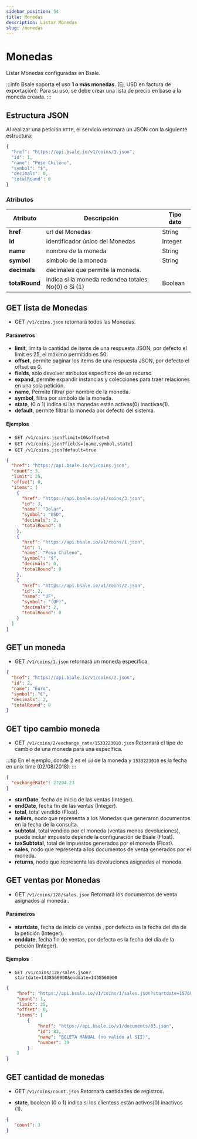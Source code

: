 ```yaml
---
sidebar_position: 54
title: Monedas
description: Listar Monedas
slug: /monedas
---
```



# Monedas
Listar Monedas configuradas en Bsale.


:::info
Bsale soporta el uso **1 o más monedas**. (Ej, USD en factura de exportación). Para su uso, se debe crear una lista de precio en base a la moneda creada.
:::

## Estructura JSON

Al realizar una petición `HTTP`, el servicio retornara un JSON con la siguiente estructura:

```js title="Response /coins/1.json"
{
  "href": "https://api.bsale.io/v1/coins/1.json",
  "id": 1,
  "name": "Peso Chileno",
  "symbol": "$",
  "decimals": 0,
  "totalRound": 0
}
```

### Atributos
| Atributo      | Descripción | Tipo dato |
| ----------- | ----------- | ----------- |
| **href**      | url del Monedas     | String       |
| **id**   | identificador único del Monedas   | Integer |
| **name**   | nombre de la moneda | String |
| **symbol**   | símbolo de la moneda | String |
| **decimals**   | decimales que permite la moneda. | |
| **totalRound**   | indica si la moneda redondea totales, No(0) o Si (1) | Boolean |

## GET lista de Monedas
- GET `/v1/coins.json` retornará todos las Monedas.

#### Parámetros
- **limit**, limita la cantidad de items de una respuesta JSON, por defecto el limit es 25, el máximo permitido es 50.
- **offset**, permite paginar los items de una respuesta JSON, por defecto el offset es 0.
- **fields**, solo devolver atributos específicos de un recurso
- **expand**, permite expandir instancias y colecciones para traer relaciones en una sola petición.
- **name**, Permite filtrar por nombre de la moneda.
- **symbol**, filtra por símbolo de la moneda.
- **state**, (0 o 1) indica si las monedas están activas(0) inactivas(1).
- **default**, permite filtrar la moneda por defecto del sistema.
  
#### Ejemplos
- `GET /v1/coins.json?limit=10&offset=0`
- `GET /v1/coins.json?fields=[name,symbol,state]`
- `GET /v1/coins.json?default=true`

```json title="Response /coins.json "
{
  "href": "https://api.bsale.io/v1/coins.json",
  "count": 3,
  "limit": 25,
  "offset": 0,
  "items": [
    {
      "href": "https://api.bsale.io/v1/coins/3.json",
      "id": 3,
      "name": "Dolar",
      "symbol": "USD",
      "decimals": 2,
      "totalRound": 0
    },
    {
      "href": "https://api.bsale.io/v1/coins/1.json",
      "id": 1,
      "name": "Peso Chileno",
      "symbol": "$",
      "decimals": 0,
      "totalRound": 0
    },
    {
      "href": "https://api.bsale.io/v1/coins/2.json",
      "id": 2,
      "name": "UF",
      "symbol": "(UF)",
      "decimals": 2,
      "totalRound": 0
    }
  ]
}
```
## GET un moneda
- GET `/v1/coins/1.json` retornará un moneda específica.

```json title="Response /coins/2.json"
{
  "href": "https://api.bsale.io/v1/coins/2.json",
  "id": 2,
  "name": "Euro",
  "symbol": "€",
  "decimals": 2,
  "totalRound": 0
}
```
## GET tipo cambio moneda
- GET `/v1/coins/2/exchange_rate/1533223010.json` Retornará el tipo de cambio de una moneda para una específica.

:::tip
En el ejemplo, donde 2 es el `id` de la moneda y `1533223010` es la fecha en unix time (02/08/2018).
:::

```json 
{
  "exchangeRate": 27204.23
}
```
- **startDate**, fecha de inicio de las ventas (Integer).
- **endDate**, fecha fin de las ventas (Integer).
- **total**, total vendido (Float).
- **sellers**, nodo que representa a los Monedas que generaron documentos en la fecha de la consulta.
- **subtotal**, total vendido por el moneda (ventas menos devoluciones), puede incluir impuesto depende la configuración de Bsale (Float).
- **taxSubtotal**, total de impuestos generados por el moneda (Float).
- **sales**, nodo que representa a los documentos de venta generados por el moneda.
- **returns**, nodo que representa las devoluciones asignadas al moneda.

## GET ventas por Monedas
- GET `/v1/coins/128/sales.json` Retornará los documentos de venta asignados al moneda..

#### Parámetros
- **startdate**, fecha de inicio de ventas , por defecto es la fecha del dia de la petición (Integer).
- **enddate**, fecha fin de ventas, por defecto es la fecha del dia de la petición (Integer).

#### Ejemplos
- `GET /v1/coins/128/sales.json?startdate=1438560000&enddate=1438560000`
  
```json 
{
    "href": "https://api.bsale.io/v1/coins/1/sales.json?startdate=1576022400&enddate=1576022400",
    "count": 1,
    "limit": 25,
    "offset": 0,
    "items": [
        {
            "href": "https://api.bsale.io/v1/documents/83.json",
            "id": 83,
            "name": "BOLETA MANUAL (no valido al SII)",
            "number": 39
        }
    ]
}
```
## GET cantidad de monedas
- GET `/v1/coins/count.json` Retornará cantidades de registros.

- **state**, boolean (0 o 1) indica si los clientess están activos(0) inactivos (1).
  
```json 
{
   "count": 3
}
```